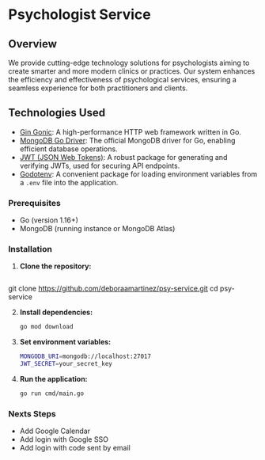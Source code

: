 # Psychologist Service 

## Overview

We provide cutting-edge technology solutions for psychologists aiming to create smarter and more modern clinics or practices. Our system enhances the efficiency and effectiveness of psychological services, ensuring a seamless experience for both practitioners and clients.

## Technologies Used

- [Gin Gonic](https://github.com/gin-gonic/gin): A high-performance HTTP web framework written in Go.
- [MongoDB Go Driver](https://go.mongodb.org/mongo-driver/mongo): The official MongoDB driver for Go, enabling efficient database operations.
- [JWT (JSON Web Tokens)](https://github.com/golang-jwt/jwt/v4): A robust package for generating and verifying JWTs, used for securing API endpoints.
- [Godotenv](https://github.com/joho/godotenv): A convenient package for loading environment variables from a `.env` file into the application.

### Prerequisites

- Go (version 1.16+)
- MongoDB (running instance or MongoDB Atlas)

### Installation

1. **Clone the repository:**
   ```sh
  git clone https://github.com/deboraamartinez/psy-service.git
   cd psy-service


2. **Install dependencies:**
   ```sh
   go mod download


3. **Set environment variables:**
   ```sh
   MONGODB_URI=mongodb://localhost:27017
   JWT_SECRET=your_secret_key

4. **Run the application:**
   ```sh
   go run cmd/main.go  


### Nexts Steps

- Add Google Calendar
- Add login with Google SSO
- Add login with code sent by email